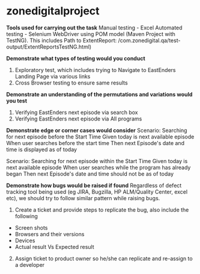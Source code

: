 # zonedigitalproject

**Tools used for carrying out the task**
Manual testing - Excel
Automated testing - Selenium WebDriver using POM model (Maven Project with TestNG). This includes Path to ExtentReport: /com.zonedigital.qa/test-output/ExtentReportsTestNG.html)


**Demonstrate what types of testing would you conduct**
1. Exploratory test, which includes trying to Navigate to EastEnders Landing Page via various links
2. Cross Browser testing to ensure same results

**Demonstrate an understanding of the permutations and variations would you test**
1. Verifying EastEnders next episode via search box
2. Verifying EastEnders next episode via All programs


**Demonstrate edge or corner cases would consider**
Scenario: Searching for next episode before the Start Time
Given today is next available episode
When user searches before the start time
Then next Episode's date and time is displayed as of today

Scenario: Searching for next episode within the Start Time
Given today is next available episode
When user searches while the program has already began
Then next Episode's date and time should not be as of today


**Demonstrate how bugs would be raised if found**
Regardless of defect tracking tool being used (eg JIRA, Bugzilla, HP ALM/Quality Center, excel etc), we should try to follow similar pattern while raising bugs.
1. Create a ticket and provide steps to replicate the bug, also include the following
* Screen shots
* Browsers and their versions
* Devices
* Actual result Vs Expected result
2. Assign ticket to product owner so he/she can replicate and re-assign to a developer


